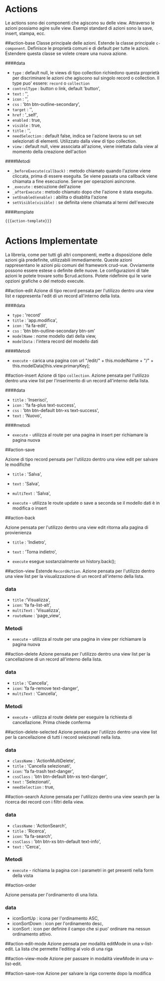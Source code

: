 # Actions

Le actions sono dei componenti che agiscono su delle view. Attraverso le azioni possiamo agire sulle view. Esempi
standard di azioni sono la save, insert, stampa, ecc.

##action-base
Classe principale delle azioni. Estende la classe principale `c-component`. Definisce le proprietà comuni e di default
per tutte le azioni. Estendere questa classe se volete creare una nuova azione.

####data

- `type` : default null, le views di tipo collection richiedono questa proprietà per discriminare le azioni che agiscono
sul singolo record o collection. Il type puo' essere: `record` o `collection`
- `controlType` : button o link, default 'button',
- `text` : '',
- `icon` : '',
- `css` : 'btn btn-outline-secondary',
- `target` : '',
- `href` : '_self',
- `enabled` : true,
- `visible` : true,
- `title` : '',
- `needSelection`  : default false, indica se l'azione lavora su un set selezionati di elementi. Utilizzato dalla view di 
tipo collection.
- `view` : default null, view associata all'azione, viene iniettata dalla view al momento della creazione dell'action


####Metodi

- `_beforeExecute(callback)` : metodo chiamato quando l'azione viene cliccata, prima di essere eseguita. Se viene passata
una callback viene chiamata a fine esecuzione. Serve per operazioni asincrone.
- `_execute` : esecuzione dell'azione 
- `_afterExecute` : metodo chiamato dopo che l'azione è stata eseguita.
- `setEnabled(enable)` : abilita o disablita l'azione
- `setVisible(visible)` : se definita viene chiamata al termi dell'execute

    
####template
```html
{{{action-template}}}
```



# Actions Implementate

La libreria, come per tutti gli altri componenti, mette a disposizione delle azioni già predefinite, 
utilizzabili immediamente. Queste azioni rappresentano le azioni più comuni del framework crud-vue. Ovviamente
possono essere estese o definite delle nuove. Le configurazioni di tale azioni le potete trovare sotto
$crud.actions. Potete ridefinire qui le varie opzioni grafiche o del metodo execute.

##action-edit
Azione di tipo record pensata per l'utilizzo dentro una view list e rappresenta l'edit di un record 
all'interno della lista. 

####data

- `type` : 'record'
- `title` : 'app.modifica',
- `icon` : 'fa fa-edit',
- `css` : 'btn btn-outline-secondary btn-sm'
- `modelName` : nome modello dati della view,
- `modelData` : l'intera record del modello dati

####Metodi 

- `execute` - carica una pagina con url "/edit/" + this.modelName + "/" + this.modelData[this.view.primaryKey];


##action-insert
Azione di tipo  `collection`. Azione pensata per l'utilizzo dentro una view list  per l'inserimento di un record all'interno della lista.

####data

- `title` : 'Inserisci',
- `icon` : 'fa fa-plus text-success',
- `css` : 'btn btn-default btn-xs text-success',
- `text` : 'Nuovo',
     
####metodi

- `execute` - utilizza al route per una pagina in insert per richiamare la pagina nuova

##action-save

Azione di tipo record pensata per l'utilizzo dentro una view edit per salvare le modifiche

- `title` : 'Salva',
- `text` : 'Salva',
- `multiText` : 'Salva',

- `execute` - utilizza le route update o save a seconda se il modello dati è in modifica o insert


##action-back

Azione pensata per l'utilizzo dentro una view edit ritorna alla pagina di provienienza

- `title` : 'Indietro',
- `text` : 'Torna indietro',

- `execute` esegue sostanzialmente un history.back();


##action-view
Estende `RecordAction`. Azione pensata per l'utilizzo dentro una view list  per la visualizzazione di un record all'interno della lista.

### data

- `title` :'Visualizza',
- `icon`:  'fa fa-list-alt',
- `multiText` : 'Visualizza',
- `routeName` : 'page_view',
     
### Metodi

- `execute` - utilizza al route per una pagina in view per richiamare la pagina nuova


##action-delete
Azione pensata per l'utilizzo dentro una view list  per la cancellazione di un record all'interno della lista.

### data

- `title` : 'Cancella',
- `icon`:  'fa fa-remove text-danger',
- `multiText` : 'Cancella',
     
### Metodi

- `execute` - utilizza al route delete per eseguire la richiesta di cancellazione. Prima chiede conferma



##action-delete-selected
Azione pensata per l'utilizzo dentro una view list  per la cancellazione di tutti i record selezionati nella lista.

### data

- `className` : 'ActionMultiDelete',
- `title` : 'Cancella selezionati',
- `icon`:  'fa fa-trash text-danger',
- `cssClass` : 'btn btn-default btn-xs text-danger',
- `text` : 'Selezionati',
- `needSelection` : true,     


##action-search
Azione pensata per l'utilizzo dentro una view search  per la ricerca dei record con i filtri della view.

### data

- `className` : 'ActionSearch',
- `title` : 'Ricerca',
- `icon`:  'fa fa-search',
- `cssClass` : 'btn btn-xs btn-default text-info',
- `text` : 'Cerca',
     
### Metodi

- `execute` - richiama la pagina con i parametri in get presenti nella form della vista


##action-order

Azione pensata per l'ordinamento di una lista.
### data
- iconSortUp : icona per l'ordinamento ASC,
- iconSortDown :  icon per l'ordinamento desc,
- iconSort : icon per definire il campo che si puo' ordinare ma nessun ordinamento attivo.

##action-edit-mode
Azione pensata per modalità editMode in una v-list-edit. La lista che permette l'editing al volo di una riga

##action-view-mode
Azione per passare in modalità viewMode in una v-list-edit.

##action-save-row
Azione per salvare la riga corrente dopo la modifica

